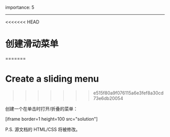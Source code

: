 importance: 5

---

<<<<<<< HEAD
# 创建滑动菜单
=======
# Create a sliding menu
>>>>>>> e515f80a9f076115a6e3fef8a30cd73e6db20054

创建一个在单击时打开/折叠的菜单：

[iframe border=1 height=100 src="solution"]

P.S. 源文档的 HTML/CSS 将被修改。
